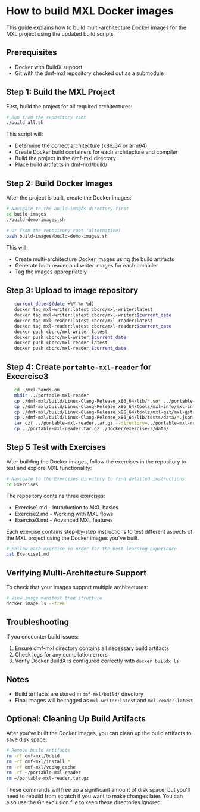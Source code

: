 # How to build MXL Docker images

This guide explains how to build multi-architecture Docker images for the MXL project using the updated build scripts.

## Prerequisites

- Docker with BuildX support
- Git with the dmf-mxl repository checked out as a submodule

## Step 1: Build the MXL Project

First, build the project for all required architectures:

```bash
# Run from the repository root
./build_all.sh
```

This script will:

- Determine the correct architecture (x86_64 or arm64)
- Create Docker build containers for each architecture and compiler
- Build the project in the dmf-mxl directory
- Place build artifacts in dmf-mxl/build/

## Step 2: Build Docker Images

After the project is built, create the Docker images:

```bash
# Navigate to the build-images directory first
cd build-images
./build-demo-images.sh

# Or from the repository root (alternative)
bash build-images/build-demo-images.sh
```

This will:

- Create multi-architecture Docker images using the build artifacts
- Generate both reader and writer images for each compiler
- Tag the images appropriately

## Step 3: Upload to image repository

```sh
   current_date=$(date +%Y-%m-%d)
   docker tag mxl-writer:latest cbcrc/mxl-writer:latest
   docker tag mxl-writer:latest cbcrc/mxl-writer:$current_date
   docker tag mxl-reader:latest cbcrc/mxl-reader:latest
   docker tag mxl-reader:latest cbcrc/mxl-reader:$current_date
   docker push cbcrc/mxl-writer:latest
   docker push cbcrc/mxl-writer:$current_date
   docker push cbcrc/mxl-reader:latest
   docker push cbcrc/mxl-reader:$current_date
```

## Step 4: Create `portable-mxl-reader` for Excercise3

```sh
   cd ~/mxl-hands-on
   mkdir ../portable-mxl-reader
   cp ./dmf-mxl/build/Linux-Clang-Release_x86_64/lib/*.so* ../portable-mxl-reader/
   cp ./dmf-mxl/build/Linux-Clang-Release_x86_64/tools/mxl-info/mxl-info ../portable-mxl-reader/
   cp ./dmf-mxl/build/Linux-Clang-Release_x86_64/tools/mxl-gst/mxl-gst-videosink ../portable-mxl-reader/
   cp ./dmf-mxl/build/Linux-Clang-Release_x86_64/lib/tests/data/*.json ../portable-mxl-reader/
   tar czf ../portable-mxl-reader.tar.gz --directory=../portable-mxl-reader/ .
   cp ../portable-mxl-reader.tar.gz ./docker/exercise-3/data/
```

## Step 5 Test with Exercises

After building the Docker images, follow the exercises in the repository to test and explore MXL functionality:

```bash
# Navigate to the Exercises directory to find detailed instructions
cd Exercises
```

The repository contains three exercises:

- Exercise1.md - Introduction to MXL basics
- Exercise2.md - Working with MXL flows
- Exercise3.md - Advanced MXL features

Each exercise contains step-by-step instructions to test different aspects of the MXL project using the Docker images you've built.

```bash
# Follow each exercise in order for the best learning experience
cat Exercise1.md
```

## Verifying Multi-Architecture Support

To check that your images support multiple architectures:

```bash
# View image manifest tree structure
docker image ls --tree
```

## Troubleshooting

If you encounter build issues:

1. Ensure dmf-mxl directory contains all necessary build artifacts
2. Check logs for any compilation errors
3. Verify Docker BuildX is configured correctly with `docker buildx ls`

## Notes

- Build artifacts are stored in `dmf-mxl/build/` directory
- Final images will be tagged as `mxl-writer:latest` and `mxl-reader:latest`

## Optional: Cleaning Up Build Artifacts

After you've built the Docker images, you can clean up the build artifacts to save disk space:

```bash
# Remove build Artifacts
rm -rf dmf-mxl/build
rm -rf dmf-mxl/install_*
rm -rf dmf-mxl/vcpkg_cache
rm -rf ~/portable-mxl-reader
rm ~/portable-mxl-reader.tar.gz
```

These commands will free up a significant amount of disk space, but you'll need to rebuild from scratch if you want to make changes later. You can also use the Git exclusion file to keep these directories ignored:
